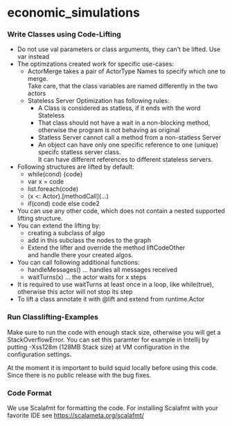 # economic_simulations

### Write Classes using Code-Lifting
* Do not use val parameters or class arguments, they can't be lifted.  Use var instead
* The optimzations created work for specific use-cases:
  * ActorMerge takes a pair of ActorType Names to specify which one to merge.  
  Take care, that the class variables are named differently in the two actors
  * Stateless Server Optimization has following rules:
    * A Class is considered as statless, if it ends with the word Stateless
    * That class should not have a wait in a non-blocking method, otherwise the program is not behaving as original
    * Statless Server cannot call a method from a non-statless Server
    * An object can have only one specific reference to one (unique) specifc statless server class.  
    It can have different references to different stateless servers.
* Following structures are lifted by default: 
  * while(cond) {code}
  * var x = code
  * list.foreach(code)
  * (x <: Actor).\[methodCall\](...)
  * if(cond) code else code2
* You can use any other code, which does not contain a nested supported lifting structure.   
* You can extend the lifting by:
  * creating a subclass of algo
  * add in this subclass the nodes to the graph
  * Extend the lifter and override the method liftCodeOther  
  and handle there your created algos.
* You can call following additional functions:
  * handleMessages() ... handles all messages received
  * waitTurns(x) ... the actor waits for x steps
* It is required to use waitTurns at least once in a loop, like while(true),
  otherwise this actor will not stop its step
* To lift a class annotate it with @lift and extend from runtime.Actor
 
### Run Classlifting-Examples
Make sure to run the code with enough stack size, otherwise you will get a StackOverflowError. 
You can set this paramter for example in Intellij by putting -Xss128m (128MB Stack size) at VM configuration in the 
configuration settings.

At the moment it is important to build squid locally before using this code. Since there is no public release with
the bug fixes.
 

### Code Format
We use Scalafmt for formatting the code.
For installing Scalafmt with your favorite IDE see https://scalameta.org/scalafmt/